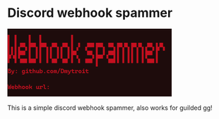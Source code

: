 # Discord webhook spammer
![](https://raw.githubusercontent.com/Dmytroitt/DiscordWebhookSpammer/main/image_2022-08-28_154536862.png?token=GHSAT0AAAAAABYEFEHIDTBLN64Z32UBMVXSYYLYYZA)

This is a simple discord webhook spammer, also works for guilded gg!

